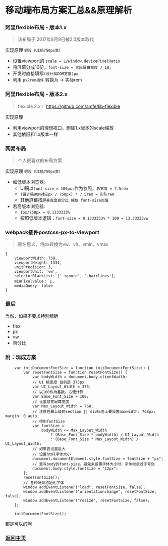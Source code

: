 # 移动端布局方案汇总&&原理解析

### 阿里flexible布局 - 版本1.x

> 该布局于 2017年8月9日被2.0版本取代

实现原理 `假设（UI稿750px宽）`
* 设置viewport的 `scale = 1/window.devicePixelRatio`
* 将屏幕分成10份，`font-size = 实际屏幕宽度 / 10;`
* 开发时直接填写`(设计稿DOM宽度)px`
* 利用 `px2rem插件` 转换为 ->  实际rem


### 阿里flexible布局 - 版本2.x

> flexible 2.x： https://github.com/amfe/lib-flexible

实现原理
* 利用viewport的理想视口，删除1.x版本的scale缩放
* 其他依旧和1.x版本一样

### 网易布局

> 个人很喜欢的布局方案

实现原理 `假设（UI稿750px宽）`
* 如低版本浏览器:
  * UI稿以`font-size = 100px;`作为参照，`总宽度 = 7.5rem`
  * `(设计稿DOM对应px / 750px) * 7.5rem = 实际rem`
  * 其他屏幕按`屏幕宽度百分比 缩放 font-size的值`
* 若高版本浏览器:
  * `1px/750px ≈ 0.1333333%`
  * 按照低版本逻辑：`font-size = 0.1333333% * 100 = 13.33333vw`


### webpack插件postcss-px-to-viewport

> 顾名思义，将px转换为vw、vh、vmin、vmax

```
{
    viewportWidth: 750,
    viewportHeight: 1334,
    unitPrecision: 3,
    viewportUnit: 'vw',
    selectorBlackList: ['.ignore', '.hairlines'],
    minPixelValue： 1,
    mediaQuery: false
}
```

### 最后

当然，如果不要求特别精确

* flex
* px
* vw
* 百分比

### 附：现成方案

```
    var initDocumentFontSize = function initDocumentFontSize() {
        var resetFontSize = function resetFontSize() {
            var bodyWidth = document.body.clientWidth;
            // UI 稿宽度 目前是 375px
            var UI_Layout_Width = 375;
            // 以100作为基数，方便计算
            var Base_Font_Size = 100;
            // 设置最宽屏幕宽度
            var Max_Layout_Width = 768;
            // 注意在最上级的section || div标签上要设置maxwidth: 768px; margin: 0 auto;
            // 得到fontSize
            var fontSize =
                bodyWidth <= Max_Layout_Width
                    ? (Base_Font_Size * bodyWidth) / UI_Layout_Width
                    : (Base_Font_Size * Max_Layout_Width) / UI_Layout_Width;
            // 如果要设置最大
            // 设置html字体大小
            document.documentElement.style.fontSize = fontSize + "px";
            // 重写body的font-size，避免未设置字体大小时，字体继承过于夸张
            document.body.style.fontSize = "12px";
        };
        resetFontSize();
        // 各种场景初始化字体
        window.addEventListener("load", resetFontSize, false);
        window.addEventListener("orientationchange", resetFontSize, false);
        window.addEventListener("resize", resetFontSize, false);
    };

    initDocumentFontSize();
```

都是可以的啊

### [返回主页](/README.md)